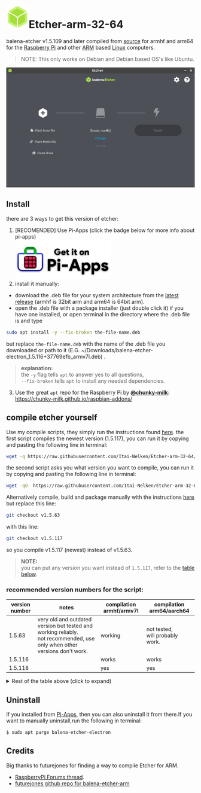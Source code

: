 # <img src="/screenshots/balena-etcher.png" alt="etcher-logo" width="60"/>Etcher-arm-32-64
balena-etcher v1.5.109 and later compiled from [source](https://github.com/balena-io/etcher) for armhf and arm64 for the [Raspberry Pi](https://www.raspberrypi.org) and other [ARM](https://en.wikipedia.org/wiki/ARM_architecture) based [Linux](https://en.wikipedia.org/wiki/Linux) computers.
>NOTE: This only works on Debian and Debian based OS's like Ubuntu.

![Etcher on rpi screenshot](/screenshots/etcher.png)


## Install
there are 3 ways to get this version of etcher:
1) [RECOMENDED] Use Pi-Apps (click the badge below for more info about pi-apps) <br> 
[![badge](https://github.com/Botspot/pi-apps/blob/master/icons/badge.png?raw=true)](https://github.com/Botspot/pi-apps)  
2) install it manually: 
  - download the .deb file for your system architecture from the [latest release](https://github.com/Itai-Nelken/Etcher-arm-32-64/releases/latest) (armhf is 32bit arm and arm64 is 64bit arm).
  - open the .deb file with a package installer (just double click it) if you have one installed, or open terminal in the directory where the .deb file is and type 
  ```bash
  sudo apt install -y --fix-broken the-file-name.deb
  ```
  but replace `the-file-name.deb` with the name of the .deb file you downloaded or path to it (E.G. ~/Downloads/balena-etcher-electron_1.5.116+37769efb_armv7l.deb) .
  >**explanation:**<br> the `-y` flag tells `apt` to answer yes to all questions,<br> `--fix-broken` tells `apt` to install any needed dependencies.
3) Use the great `apt` repo for the Raspberry Pi by [**@chunky-milk**](https://github.com/chunky-milk/): https://chunky-milk.github.io/raspbian-addons/

## compile etcher yourself

Use my compile scripts, they simply run the instructions found [here](https://github.com/futurejones/balena-etcher-arm/blob/master/etcher-build/BUILD.md).
the first script compiles the newest version (1.5.117), you can run it by copying and pasting the following line in terminal:
```bash
wget -q https://raw.githubusercontent.com/Itai-Nelken/Etcher-arm-32-64/main/compile-etcher_v1.5.117.sh; bash compile-etcher_v1.5.117.sh; rm compile-etcher_v1.5.117.sh 
```
the second script asks you what version you want to compile, you can run it by copying and pasting the following line in terminal:
```bash
wget -qO- https://raw.githubusercontent.com/Itai-Nelken/Etcher-arm-32-64/main/compile-etcher-on-arm.sh; bash compile-etcher-on-arm.sh; rm compile-etcher-on-arm.sh
```
Alternatively compile, build and package manually with the instructions [here](https://github.com/futurejones/balena-etcher-arm/blob/master/etcher-build/BUILD.md)
but replace this line: 
```bash
git checkout v1.5.63
```
with this line:
```bash
git checkout v1.5.117
```
so you compile v1.5.117 (newest) instead of v1.5.63.
>**NOTE:**<br>you can put any version you want instead of `1.5.117`, refer to the [table below](https://github.com/Itai-Nelken/Etcher-arm-32-64#recommended-version-numbers-for-the-script).

### recommended version numbers for the script:
version number | notes | compilation armhf/armv7l | compilation arm64/aarch64 |
------------ | ------------- | ------------- | ------------- |
|1.5.63 | very old and outdated version but tested and working reliably.<br>not recommended, use only when other versions don't work. | working | not tested,<br>will probably work. |
|1.5.116 |  | works | works |
|1.5.118 | | yes | yes |
<details>
<summary>Rest of the table above (click to expand)</summary>
<br>
  
| version number | notes | compilation armhf/armv7l | compilation arm64/aarch64 |
| ------------ | ------------- | ------------- | ------------- |
| 1.5.111 |  | working | working |
| 1.5.112 | [changelog](https://github.com/balena-io/etcher/blob/master/CHANGELOG.md#v15112). | working | working |
| 1.5.113 |  | working | working |
| 1.5.114 |  | works | works |
| 1.5.115 |  | works | works |
|1.5.117 | | yes | yes |

</details>

## Uninstall
If you installed from [Pi-Apps](https://github.com/Botspot/pi-apps), then you can also uninstall it from there.If you want to manually uninstall,run the following in terminal:
```bash
$ sudo apt purge balena-etcher-electron
```

## Credits
Big thanks to futurejones for finding a way to compile Etcher for ARM.

- [RaspberryPi Forums thread](https://www.raspberrypi.org/forums/viewtopic.php?f=62&t=255205&start=25).
- [futurejones github repo for balena-etcher-arm](https://github.com/futurejones/balena-etcher-arm)
